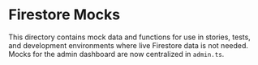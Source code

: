 # Firestore Mocks

This directory contains mock data and functions for use in stories, tests, and development environments where live Firestore data is not needed. Mocks for the admin dashboard are now centralized in `admin.ts`.

